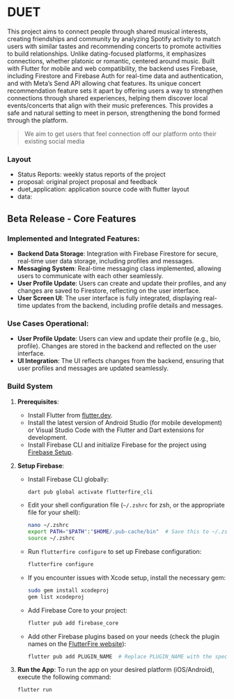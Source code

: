 # DUET
This project aims to connect people through shared musical interests, creating friendships and community by analyzing Spotify activity to match users with similar tastes and recommending concerts to promote activities to build relationships. Unlike dating-focused platforms, it emphasizes connections, whether platonic or romantic, centered around music. Built with Flutter for mobile and web compatibility, the backend uses Firebase, including Firestore and Firebase Auth for real-time data and authentication, and with Meta’s Send API allowing chat features. Its unique concert recommendation feature sets it apart by offering users a way to strengthen connections through shared experiences, helping them discover local events/concerts that align with their music preferences. This provides a safe and natural setting to meet in person, strengthening the bond formed through the platform.

> We aim to get users that feel connection off our platform onto their existing social media

### Layout
* Status Reports: weekly status reports of the project
* proposal: original project proposal and feedback
* duet_application: application source code with flutter layout
* data:

## Beta Release - Core Features

### **Implemented and Integrated Features**:

- **Backend Data Storage**: Integration with Firebase Firestore for secure, real-time user data storage, including profiles and messages.
- **Messaging System**: Real-time messaging class implemented, allowing users to communicate with each other seamlessly.
- **User Profile Update**: Users can create and update their profiles, and any changes are saved to Firestore, reflecting on the user interface.
- **User Screen UI**: The user interface is fully integrated, displaying real-time updates from the backend, including profile details and messages.
  
### **Use Cases Operational**:

- **User Profile Update**: Users can view and update their profile (e.g., bio, profile). Changes are stored in the backend and reflected on the user interface.
- **UI Integration**: The UI reflects changes from the backend, ensuring that user profiles and messages are updated seamlessly.

### **Build System**

1. **Prerequisites**:
   - Install Flutter from [flutter.dev](https://flutter.dev/docs/get-started/install).
   - Install the latest version of Android Studio (for mobile development) or Visual Studio Code with the Flutter and Dart extensions for development.
   - Install Firebase CLI and initialize Firebase for the project using [Firebase Setup](https://firebase.google.com/docs/flutter/setup).

2. **Setup Firebase**:

   - Install Firebase CLI globally:
     ```bash
     dart pub global activate flutterfire_cli
     ```

   - Edit your shell configuration file (`~/.zshrc` for zsh, or the appropriate file for your shell):
     ```bash
     nano ~/.zshrc
     export PATH="$PATH":"$HOME/.pub-cache/bin"  # Save this to ~/.zshrc or the relevant shell config file
     source ~/.zshrc
     ```

   - Run `flutterfire configure` to set up Firebase configuration:
     ```bash
     flutterfire configure
     ```

   - If you encounter issues with Xcode setup, install the necessary gem:
     ```bash
     sudo gem install xcodeproj
     gem list xcodeproj
     ```

   - Add Firebase Core to your project:
     ```bash
     flutter pub add firebase_core
     ```

   - Add other Firebase plugins based on your needs (check the plugin names on the [FlutterFire website](https://firebase.flutter.dev/docs/overview)):
     ```bash
     flutter pub add PLUGIN_NAME  # Replace PLUGIN_NAME with the specific plugin you need
     ```

3. **Run the App**:
   To run the app on your desired platform (iOS/Android), execute the following command:
   ```bash
   flutter run